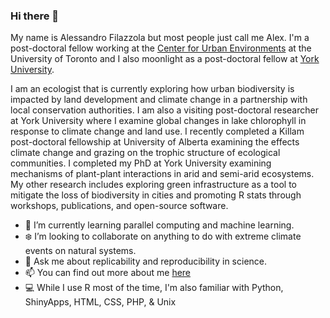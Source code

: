 ### Hi there 👋


My name is Alessandro Filazzola but most people just call me Alex. I'm a post-doctoral fellow working at the [Center for Urban Environments](https://www.utm.utoronto.ca/cue/welcome) at the University of Toronto and I also moonlight as a post-doctoral fellow at [York University](https://www.yorku.ca/).

I am an ecologist that is currently exploring how urban biodiversity is impacted by land development and climate change in a partnership with local conservation authorities. I am also a visiting post-doctoral researcher at York University where I examine global changes in lake chlorophyll in response to climate change and land use. I recently completed a Killam post-doctoral fellowship at University of Alberta examining the effects climate change and grazing on the trophic structure of ecological communities. I completed my PhD at York University examining mechanisms of plant-plant interactions in arid and semi-arid ecosystems. My other research includes exploring green infrastructure as a tool to mitigate the loss of biodiversity in cities and promoting R stats through workshops, publications, and open-source software.

- :notebook: I’m currently learning parallel computing and machine learning.
- :snowflake:  I’m looking to collaborate on anything to do with extreme climate events on natural systems.
- 💬 Ask me about replicability and reproducibility in science. 
- 📫 You can find out more about me [here](https://www.filazzola.info/)
- :computer: While I use R most of the time, I'm also familiar with Python, ShinyApps, HTML, CSS, PHP, & Unix


